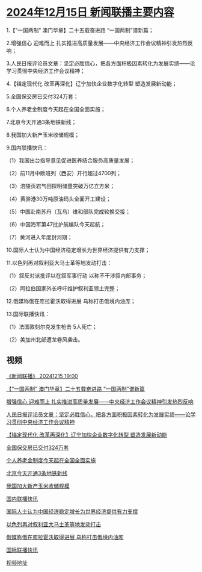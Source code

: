 # [2024年12月15日 新闻联播主要内容](https://tv.cctv.com/lm/xwlb/day/20241215.shtml)

1.【“一国两制” 澳门华章】二十五载奋进路 “一国两制”谱新篇；

2.增强信心 迎难而上 扎实推进高质量发展——中央经济工作会议精神引发热烈反响；

3.人民日报评论员文章：坚定必胜信心，把各方面积极因素转化为发展实绩——论学习贯彻中央经济工作会议精神；

4.【锚定现代化 改革再深化】辽宁加快企业数字化转型 塑造发展新动能；

5.全国保交房已交付324万套；

6.个人养老金制度今天起在全国全面实施；

7.北京今天开通3条地铁新线；

8.我国加大新产玉米收储规模；

9.国内联播快讯：

（1）我国出台指导意见促进医养结合服务高质量发展；

（2）前11月中欧班列（西安）开行超过4700列；

（3）涪陵页岩气田探明储量突破万亿立方米；

（4）黄骅港30万吨原油码头全面开工建设；

（5）中国赴南苏丹（瓦乌）维和部队完成轮换交接；

（6）中国海军第47批护航编队今天起航；

（7）黄河进入年度封河期；

10.国际人士认为中国经济稳定增长为世界经济提供有力支撑；

11.以色列再对叙利亚大马士革等地发动打击：

（1）叙反对派批评以在叙军事行动 以称不干涉叙内部事务；

（2）阿拉伯国家外长呼吁维护叙利亚领土完整；

12.俄媒称俄在库拉霍沃取得进展 乌称打击俄境内油库；

13.国际联播快讯：

（1）法国敦刻尔克发生枪击 5人死亡；

（2）美加州北部遭龙卷风袭击。

## 视频

[《新闻联播》 20241215 19:00](https://tv.cctv.com/2024/12/15/VIDEpsaAX5nUQ1UoraPPMhvd241215.shtml)

[【“一国两制” 澳门华章】二十五载奋进路 “一国两制”谱新篇](https://tv.cctv.com/2024/12/15/VIDEfFjXagBmKGw5Lu8jsVnp241215.shtml)

[增强信心 迎难而上 扎实推进高质量发展——中央经济工作会议精神引发热烈反响](https://tv.cctv.com/2024/12/15/VIDEr0lsvRK2p9MccXUkmTVn241215.shtml)

[人民日报评论员文章：坚定必胜信心，把各方面积极因素转化为发展实绩——论学习贯彻中央经济工作会议精神](https://tv.cctv.com/2024/12/15/VIDEmeNnOoiQXu98EnTsagNB241215.shtml)

[【锚定现代化 改革再深化】辽宁加快企业数字化转型 塑造发展新动能](https://tv.cctv.com/2024/12/15/VIDEGXdFZXjt7YCtxRiBmf7C241215.shtml)

[全国保交房已交付324万套](https://tv.cctv.com/2024/12/15/VIDEAfCA8cpMiUK6cCPO7ZXJ241215.shtml)

[个人养老金制度今天起在全国全面实施](https://tv.cctv.com/2024/12/15/VIDELgJ5hUHiTL0bLOt8fsbd241215.shtml)

[北京今天开通3条地铁新线](https://tv.cctv.com/2024/12/15/VIDEiE5FGA7qtAteVUSGBivk241215.shtml)

[我国加大新产玉米收储规模](https://tv.cctv.com/2024/12/15/VIDEFfpszy3f4oQc1qrqPiua241215.shtml)

[国内联播快讯](https://tv.cctv.com/2024/12/15/VIDE46mKO3rRoI4NVb2jWkrp241215.shtml)

[国际人士认为中国经济稳定增长为世界经济提供有力支撑](https://tv.cctv.com/2024/12/15/VIDE12qRY0xC2SbxNhRKMuUI241215.shtml)

[以色列再对叙利亚大马士革等地发动打击](https://tv.cctv.com/2024/12/15/VIDEcVDoDeAHicjyXkKeWJhq241215.shtml)

[俄媒称俄在库拉霍沃取得进展 乌称打击俄境内油库](https://tv.cctv.com/2024/12/15/VIDEMpgKR5zMpFS6BnybQypW241215.shtml)

[国际联播快讯](https://tv.cctv.com/2024/12/15/VIDEOMStwOxU1favoiijIFCU241215.shtml)

[视频地址](https://tv.cctv.com/lm/xwlb/day/20241215.shtml) 

